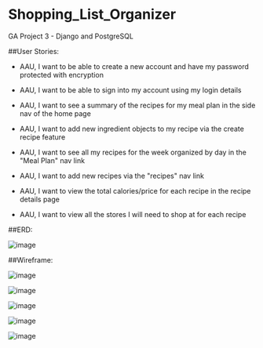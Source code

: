 # Shopping_List_Organizer
GA Project 3 - Django and PostgreSQL

##User Stories:

* AAU, I want to be able to create a new account and have my password protected with encryption
- AAU, I want to be able to sign into my account using my login details
* AAU, I want to see a summary of the recipes for my meal plan in the side nav of the home page
- AAU, I want to add new ingredient objects to my recipe via the create recipe feature
* AAU, I want to see all my recipes for the week organized by day in the "Meal Plan" nav link
- AAU, I want to add new recipes via the "recipes" nav link
* AAU, I want to view the total calories/price for each recipe in the recipe details page
- AAU, I want to view all the stores I will need to shop at for each recipe


##ERD:

![image](https://user-images.githubusercontent.com/70331884/230804053-4ad6fc47-71a5-49bb-b601-35e744a89bbd.png)

##Wireframe:

![image](https://user-images.githubusercontent.com/70331884/230804063-08449b9c-23ee-40b9-a2ae-b528c00c6088.png)

![image](https://user-images.githubusercontent.com/70331884/230804070-10851770-2b9c-4661-97df-73b7068900f4.png)

![image](https://user-images.githubusercontent.com/70331884/230804079-8d005857-f141-4e5c-9120-7b05a7de836d.png)

![image](https://user-images.githubusercontent.com/70331884/230804088-d9217ce4-b748-4672-a4e0-ac24e001dfe4.png)

![image](https://user-images.githubusercontent.com/70331884/230804093-ec9234a5-15b1-41d2-a1c1-30963e9c80c9.png)
